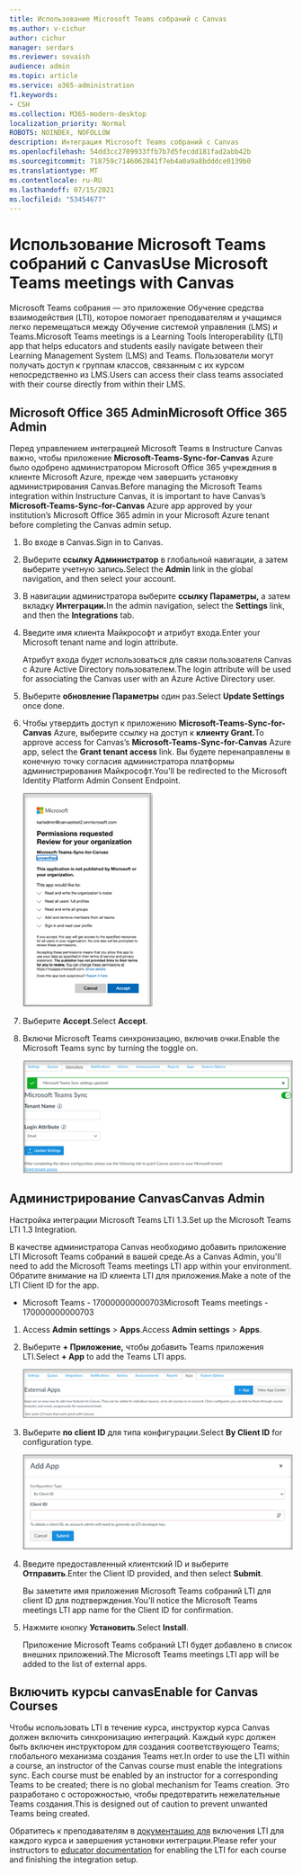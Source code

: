 ```yaml
---
title: Использование Microsoft Teams собраний с Canvas
ms.author: v-cichur
author: cichur
manager: serdars
ms.reviewer: sovaish
audience: admin
ms.topic: article
ms.service: o365-administration
f1.keywords:
- CSH
ms.collection: M365-modern-desktop
localization_priority: Normal
ROBOTS: NOINDEX, NOFOLLOW
description: Интеграция Microsoft Teams собраний с Canvas
ms.openlocfilehash: 54dd3cc2709933ffb7b7d5fecdd181fad2abb42b
ms.sourcegitcommit: 718759c7146062841f7eb4a0a9a8bdddce0139b0
ms.translationtype: MT
ms.contentlocale: ru-RU
ms.lasthandoff: 07/15/2021
ms.locfileid: "53454677"
---
```

# <a name="use-microsoft-teams-meetings-with-canvas"></a><span data-ttu-id="44974-103">Использование Microsoft Teams собраний с Canvas</span><span class="sxs-lookup"><span data-stu-id="44974-103">Use Microsoft Teams meetings with Canvas</span></span>

<span data-ttu-id="44974-104">Microsoft Teams собрания — это приложение Обучение средства взаимодействия (LTI), которое помогает преподавателям и учащимся легко перемещаться между Обучение системой управления (LMS) и Teams.</span><span class="sxs-lookup"><span data-stu-id="44974-104">Microsoft Teams meetings is a Learning Tools Interoperability (LTI) app that helps educators and students easily navigate between their Learning Management System (LMS) and Teams.</span></span> <span data-ttu-id="44974-105">Пользователи могут получать доступ к группам классов, связанным с их курсом непосредственно из LMS.</span><span class="sxs-lookup"><span data-stu-id="44974-105">Users can access their class teams associated with their course directly from within their LMS.</span></span>

## <a name="microsoft-office-365-admin"></a><span data-ttu-id="44974-106">Microsoft Office 365 Admin</span><span class="sxs-lookup"><span data-stu-id="44974-106">Microsoft Office 365 Admin</span></span>

<span data-ttu-id="44974-107">Перед управлением интеграцией Microsoft Teams в Instructure Canvas важно, чтобы приложение **Microsoft-Teams-Sync-for-Canvas** Azure было одобрено администратором Microsoft Office 365 учреждения в клиенте Microsoft Azure, прежде чем завершить установку администрирования Canvas.</span><span class="sxs-lookup"><span data-stu-id="44974-107">Before managing the Microsoft Teams integration within Instructure Canvas, it is important to have Canvas’s **Microsoft-Teams-Sync-for-Canvas** Azure app approved by your institution’s Microsoft Office 365 admin in your Microsoft Azure tenant before completing the Canvas admin setup.</span></span>

1. <span data-ttu-id="44974-108">Во входе в Canvas.</span><span class="sxs-lookup"><span data-stu-id="44974-108">Sign in to Canvas.</span></span>

2. <span data-ttu-id="44974-109">Выберите **ссылку Администратор** в глобальной навигации, а затем выберите учетную запись.</span><span class="sxs-lookup"><span data-stu-id="44974-109">Select the **Admin** link in the global navigation, and then select your account.</span></span>

3. <span data-ttu-id="44974-110">В навигации администратора выберите **ссылку Параметры,** а затем вкладку **Интеграции.**</span><span class="sxs-lookup"><span data-stu-id="44974-110">In the admin navigation, select the **Settings** link, and then the **Integrations** tab.</span></span>

4. <span data-ttu-id="44974-111">Введите имя клиента Майкрософт и атрибут входа.</span><span class="sxs-lookup"><span data-stu-id="44974-111">Enter your Microsoft tenant name and login attribute.</span></span>

   <span data-ttu-id="44974-112">Атрибут входа будет использоваться для связи пользователя Canvas с Azure Active Directory пользователем.</span><span class="sxs-lookup"><span data-stu-id="44974-112">The login attribute will be used for associating the Canvas user with an Azure Active Directory user.</span></span>

5. <span data-ttu-id="44974-113">Выберите **обновление Параметры** один раз.</span><span class="sxs-lookup"><span data-stu-id="44974-113">Select **Update Settings** once done.</span></span>

6. <span data-ttu-id="44974-114">Чтобы утвердить доступ к приложению **Microsoft-Teams-Sync-for-Canvas** Azure, выберите ссылку на доступ к **клиенту Grant.**</span><span class="sxs-lookup"><span data-stu-id="44974-114">To approve access for Canvas’s **Microsoft-Teams-Sync-for-Canvas** Azure app, select the **Grant tenant access** link.</span></span> <span data-ttu-id="44974-115">Вы будете перенаправлены в конечную точку согласия администратора платформы администрирования Майкрософт.</span><span class="sxs-lookup"><span data-stu-id="44974-115">You'll be redirected to the Microsoft Identity Platform Admin Consent Endpoint.</span></span>

   ![permissions](media/permissions.png)

7. <span data-ttu-id="44974-117">Выберите **Accept**.</span><span class="sxs-lookup"><span data-stu-id="44974-117">Select **Accept**.</span></span>

8. <span data-ttu-id="44974-118">Включи Microsoft Teams синхронизацию, включив очки.</span><span class="sxs-lookup"><span data-stu-id="44974-118">Enable the Microsoft Teams sync by turning the toggle on.</span></span>

   ![teams-sync](media/teams-sync.png)

## <a name="canvas-admin"></a><span data-ttu-id="44974-120">Администрирование Canvas</span><span class="sxs-lookup"><span data-stu-id="44974-120">Canvas Admin</span></span>

<span data-ttu-id="44974-121">Настройка интеграции Microsoft Teams LTI 1.3.</span><span class="sxs-lookup"><span data-stu-id="44974-121">Set up the Microsoft Teams LTI 1.3 Integration.</span></span>

<span data-ttu-id="44974-122">В качестве администратора Canvas необходимо добавить приложение LTI Microsoft Teams собраний в вашей среде.</span><span class="sxs-lookup"><span data-stu-id="44974-122">As a Canvas Admin, you'll need to add the Microsoft Teams meetings LTI app within your environment.</span></span> <span data-ttu-id="44974-123">Обратите внимание на ID клиента LTI для приложения.</span><span class="sxs-lookup"><span data-stu-id="44974-123">Make a note of the LTI Client ID for the app.</span></span>

 - <span data-ttu-id="44974-124">Microsoft Teams - 170000000000703</span><span class="sxs-lookup"><span data-stu-id="44974-124">Microsoft Teams meetings - 170000000000703</span></span>

1. <span data-ttu-id="44974-125">Access **Admin settings**  >  **Apps**.</span><span class="sxs-lookup"><span data-stu-id="44974-125">Access **Admin settings** > **Apps**.</span></span>

2. <span data-ttu-id="44974-126">Выберите **+ Приложение,** чтобы добавить Teams приложения LTI.</span><span class="sxs-lookup"><span data-stu-id="44974-126">Select **+ App** to add the Teams LTI apps.</span></span>

   ![внешние приложения](media/external-apps.png)

3. <span data-ttu-id="44974-128">Выберите **по client ID** для типа конфигурации.</span><span class="sxs-lookup"><span data-stu-id="44974-128">Select **By Client ID** for configuration type.</span></span>

   ![добавление приложения](media/add-app.png)

4. <span data-ttu-id="44974-130">Введите предоставленный клиентский ID и выберите **Отправить**.</span><span class="sxs-lookup"><span data-stu-id="44974-130">Enter the Client ID provided, and then select **Submit**.</span></span>

   <span data-ttu-id="44974-131">Вы заметите имя приложения Microsoft Teams собраний LTI для client ID для подтверждения.</span><span class="sxs-lookup"><span data-stu-id="44974-131">You'll notice the Microsoft Teams meetings LTI app name for the Client ID for confirmation.</span></span>

5. <span data-ttu-id="44974-132">Нажмите кнопку **Установить**.</span><span class="sxs-lookup"><span data-stu-id="44974-132">Select **Install**.</span></span>

   <span data-ttu-id="44974-133">Приложение Microsoft Teams собраний LTI будет добавлено в список внешних приложений.</span><span class="sxs-lookup"><span data-stu-id="44974-133">The Microsoft Teams meetings LTI app will be added to the list of external apps.</span></span>
   
## <a name="enable-for-canvas-courses"></a><span data-ttu-id="44974-134">Включить курсы canvas</span><span class="sxs-lookup"><span data-stu-id="44974-134">Enable for Canvas Courses</span></span>

<span data-ttu-id="44974-135">Чтобы использовать LTI в течение курса, инструктор курса Canvas должен включить синхронизацию интеграций. Каждый курс должен быть включен инструктором для создания соответствующего Teams; глобального механизма создания Teams нет.</span><span class="sxs-lookup"><span data-stu-id="44974-135">In order to use the LTI within a course, an instructor of the Canvas course must enable the integrations sync. Each course must be enabled by an instructor for a corresponding Teams to be created; there is no global mechanism for Teams creation.</span></span> <span data-ttu-id="44974-136">Это разработано с осторожностью, чтобы предотвратить нежелательные Teams создания.</span><span class="sxs-lookup"><span data-stu-id="44974-136">This is designed out of caution to prevent unwanted Teams being created.</span></span>

<span data-ttu-id="44974-137">Обратитесь к преподавателям в [документацию для](https://support.microsoft.com/en-us/topic/use-microsoft-teams-classes-in-your-lms-preview-ac6a1e34-32f7-45e6-b83e-094185a1e78a#ID0EBD=Instructure_Canvas) включения LTI для каждого курса и завершения установки интеграции.</span><span class="sxs-lookup"><span data-stu-id="44974-137">Please refer your instructors to [educator documentation](https://support.microsoft.com/en-us/topic/use-microsoft-teams-classes-in-your-lms-preview-ac6a1e34-32f7-45e6-b83e-094185a1e78a#ID0EBD=Instructure_Canvas) for enabling the LTI for each course and finishing the integration setup.</span></span>
